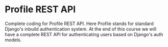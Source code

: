 # Profile REST API

Complete coding for Profile REST API. Here Profile stands for standard Django's
inbuild authentication system. At the end of this course we will have a complete
REST API for authenticating users based on Django's auth models.
